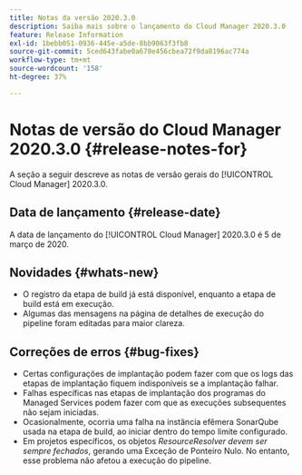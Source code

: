 ```yaml
---
title: Notas da versão 2020.3.0
description: Saiba mais sobre o lançamento do Cloud Manager 2020.3.0
feature: Release Information
exl-id: 1bebb051-0936-445e-a5de-8bb9063f3fb8
source-git-commit: 5ced643fabe0a670e456cbea72f9da8196ac774a
workflow-type: tm+mt
source-wordcount: '158'
ht-degree: 37%

---
```


# Notas de versão do Cloud Manager 2020.3.0 {#release-notes-for}

A seção a seguir descreve as notas de versão gerais do [!UICONTROL Cloud Manager] 2020.3.0.

## Data de lançamento {#release-date}

A data de lançamento do [!UICONTROL Cloud Manager] 2020.3.0 é 5 de março de 2020.

## Novidades {#whats-new}

* O registro da etapa de build já está disponível, enquanto a etapa de build está em execução.
* Algumas das mensagens na página de detalhes de execução do pipeline foram editadas para maior clareza.

## Correções de erros {#bug-fixes}

* Certas configurações de implantação podem fazer com que os logs das etapas de implantação fiquem indisponíveis se a implantação falhar.
* Falhas específicas nas etapas de implantação dos programas do Managed Services podem fazer com que as execuções subsequentes não sejam iniciadas.
* Ocasionalmente, ocorria uma falha na instância efêmera SonarQube usada na etapa de build, ao iniciar dentro do tempo limite configurado.
* Em projetos específicos, os objetos *ResourceResolver devem ser sempre fechados*, gerando uma Exceção de Ponteiro Nulo. No entanto, esse problema não afetou a execução do pipeline.
